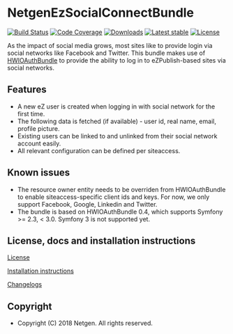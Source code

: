 # NetgenEzSocialConnectBundle

[![Build Status](https://img.shields.io/travis/netgen/NetgenEzSocialConnectBundle.svg?style=flat-square)](https://travis-ci.org/netgen/NetgenEzSocialConnectBundle)
[![Code Coverage](https://img.shields.io/codecov/c/github/netgen/NetgenEzSocialConnectBundle.svg?style=flat-square)](https://codecov.io/gh/netgen/NetgenEzSocialConnectBundle)
[![Downloads](https://img.shields.io/packagist/dt/netgen/ez-social-connect.svg?style=flat-square)](https://packagist.org/packages/netgen/ez-social-connect/stats)
[![Latest stable](https://img.shields.io/packagist/v/netgen/ez-social-connect.svg?style=flat-square)](https://packagist.org/packages/netgen/ez-social-connect)
[![License](https://img.shields.io/github/license/netgen/NetgenEzSocialConnectBundle.svg?style=flat-square)](LICENSE)

As the impact of social media grows, most sites like to provide login via social networks like Facebook and Twitter.
This bundle makes use of [HWIOAuthBundle](https://github.com/hwi/HWIOAuthBundle) to provide the ability to log in to eZPublish-based sites via social networks.

## Features
* A new eZ user is created when logging in with social network for the first time.
* The following data is fetched (if available) - user id, real name, email, profile picture.
* Existing users can be linked to and unlinked from their social network account easily.
* All relevant configuration can be defined per siteaccess.

## Known issues
* The resource owner entity needs to be overriden from HWIOAuthBundle to enable siteaccess-specific client ids and keys.
  For now, we only support Facebook, Google, Linkedin and Twitter.
* The bundle is based on HWIOAuthBundle 0.4, which supports Symfony >= 2.3, < 3.0. Symfony 3 is not supported yet.

## License, docs and installation instructions

[License](LICENSE)

[Installation instructions](doc/INSTALL.md)

[Changelogs](doc/CHANGELOG-1.x.md)

## Copyright
* Copyright (C) 2018 Netgen. All rights reserved.

